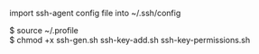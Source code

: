 import ssh-agent config file into ~/.ssh/config 

$ source ~/.profile \
$ chmod +x ssh-gen.sh ssh-key-add.sh ssh-key-permissions.sh
